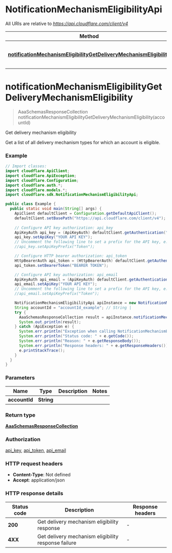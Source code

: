 # NotificationMechanismEligibilityApi

All URIs are relative to *https://api.cloudflare.com/client/v4*

| Method | HTTP request | Description |
|------------- | ------------- | -------------|
| [**notificationMechanismEligibilityGetDeliveryMechanismEligibility**](NotificationMechanismEligibilityApi.md#notificationMechanismEligibilityGetDeliveryMechanismEligibility) | **GET** /accounts/{account_id}/alerting/v3/destinations/eligible | Get delivery mechanism eligibility |


<a id="notificationMechanismEligibilityGetDeliveryMechanismEligibility"></a>
# **notificationMechanismEligibilityGetDeliveryMechanismEligibility**
> AaaSchemasResponseCollection notificationMechanismEligibilityGetDeliveryMechanismEligibility(accountId)

Get delivery mechanism eligibility

Get a list of all delivery mechanism types for which an account is eligible.

### Example
```java
// Import classes:
import cloudflare.ApiClient;
import cloudflare.ApiException;
import cloudflare.Configuration;
import cloudflare.auth.*;
import cloudflare.models.*;
import cloudflare.sdk.NotificationMechanismEligibilityApi;

public class Example {
  public static void main(String[] args) {
    ApiClient defaultClient = Configuration.getDefaultApiClient();
    defaultClient.setBasePath("https://api.cloudflare.com/client/v4");
    
    // Configure API key authorization: api_key
    ApiKeyAuth api_key = (ApiKeyAuth) defaultClient.getAuthentication("api_key");
    api_key.setApiKey("YOUR API KEY");
    // Uncomment the following line to set a prefix for the API key, e.g. "Token" (defaults to null)
    //api_key.setApiKeyPrefix("Token");

    // Configure HTTP bearer authorization: api_token
    HttpBearerAuth api_token = (HttpBearerAuth) defaultClient.getAuthentication("api_token");
    api_token.setBearerToken("BEARER TOKEN");

    // Configure API key authorization: api_email
    ApiKeyAuth api_email = (ApiKeyAuth) defaultClient.getAuthentication("api_email");
    api_email.setApiKey("YOUR API KEY");
    // Uncomment the following line to set a prefix for the API key, e.g. "Token" (defaults to null)
    //api_email.setApiKeyPrefix("Token");

    NotificationMechanismEligibilityApi apiInstance = new NotificationMechanismEligibilityApi(defaultClient);
    String accountId = "accountId_example"; // String | 
    try {
      AaaSchemasResponseCollection result = apiInstance.notificationMechanismEligibilityGetDeliveryMechanismEligibility(accountId);
      System.out.println(result);
    } catch (ApiException e) {
      System.err.println("Exception when calling NotificationMechanismEligibilityApi#notificationMechanismEligibilityGetDeliveryMechanismEligibility");
      System.err.println("Status code: " + e.getCode());
      System.err.println("Reason: " + e.getResponseBody());
      System.err.println("Response headers: " + e.getResponseHeaders());
      e.printStackTrace();
    }
  }
}
```

### Parameters

| Name | Type | Description  | Notes |
|------------- | ------------- | ------------- | -------------|
| **accountId** | **String**|  | |

### Return type

[**AaaSchemasResponseCollection**](AaaSchemasResponseCollection.md)

### Authorization

[api_key](../README.md#api_key), [api_token](../README.md#api_token), [api_email](../README.md#api_email)

### HTTP request headers

 - **Content-Type**: Not defined
 - **Accept**: application/json

### HTTP response details
| Status code | Description | Response headers |
|-------------|-------------|------------------|
| **200** | Get delivery mechanism eligibility response |  -  |
| **4XX** | Get delivery mechanism eligibility response failure |  -  |

